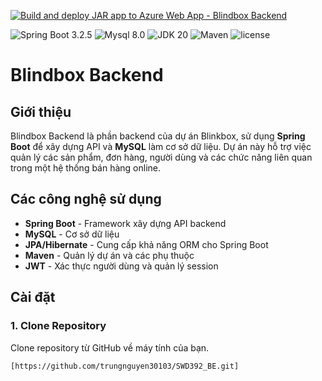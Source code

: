 [![Build and deploy JAR app to Azure Web App - Blindbox Backend](https://github.com/yourusername/yourrepository/actions/workflows/main.yml/badge.svg)](https://github.com/yourusername/yourrepository/actions/workflows/main.yml)

![Spring Boot 3.2.5](https://img.shields.io/badge/Spring%20Boot-3.2.5-brightgreen.svg)
![Mysql 8.0](https://img.shields.io/badge/Mysql-8.0-blue.svg)
![JDK 20](https://img.shields.io/badge/JDK-20-brightgreen.svg)
![Maven](https://img.shields.io/badge/Maven-3.9.7-yellowgreen.svg)
![license](https://img.shields.io/crates/l/rustc-serialize/0.3.24.svg)

# Blindbox Backend

## Giới thiệu

Blindbox Backend là phần backend của dự án Blinkbox, sử dụng **Spring Boot** để xây dựng API và **MySQL** làm cơ sở dữ liệu. Dự án này hỗ trợ việc quản lý các sản phẩm, đơn hàng, người dùng và các chức năng liên quan trong một hệ thống bán hàng online.

## Các công nghệ sử dụng

- **Spring Boot** - Framework xây dựng API backend
- **MySQL** - Cơ sở dữ liệu
- **JPA/Hibernate** - Cung cấp khả năng ORM cho Spring Boot
- **Maven** - Quản lý dự án và các phụ thuộc
- **JWT** - Xác thực người dùng và quản lý session

## Cài đặt

### 1. Clone Repository

Clone repository từ GitHub về máy tính của bạn.

```bash
[https://github.com/trungnguyen30103/SWD392_BE.git]
